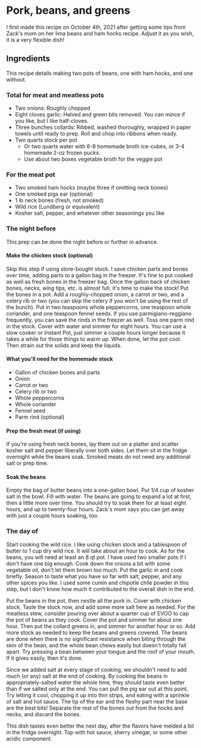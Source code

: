 # Pork, beans, and greens

I first made this recipe on October 4th, 2021 after getting some tips from Zack's mom on her lima beans and ham hocks recipe. Adjust it as you wish, it is a very flexible dish!

## Ingredients

This recipe details making two pots of beans, one with ham hocks, and one without.

### Total for meat and meatless pots

- Two onions: Roughly chopped
- Eight cloves garlic: Halved and green bits removed. You can mince if you like, but I like half-cloves.
- Three bunches collards: Ribbed, washed thoroughly, wrapped in paper towels until ready to prep. Roll and chop into ribbons when ready.
- Two quarts stock per pot
  - Or two quarts water with 6-8 homemade broth ice-cubes, or 3-4 homemade 2-oz frozen pucks.
  - Use about two boxes vegetable broth for the veggie pot

### For the meat pot

- Two smoked ham hocks (maybe three if omitting neck bones)
- One smoked pigs ear (optional)
- 1 lb neck bones (fresh, not smoked)
- Wild rice (Lundberg or equivalent)
- Kosher salt, pepper, and whatever other seasonings you like

### The night before

This prep can be done the night before or further in advance.

#### Make the chicken stock (optional)

Skip this step if using store-bought stock. I save chicken parts and bones over time, adding parts to a gallon bag in the freezer. It's fine to put cooked as well as fresh bones in the freezer bag. Once the gallon back of chicken bones, necks, wing tips, etc. is almost full, it's time to make the stock! Put the bones in a pot. Add a roughly-chopped onion, a carrot or two, and a celery rib or two (you can skip the celery if you won't be using the rest of the bunch). Put in two teaspoons whole peppercorns, one teaspoon whole coriander, and one teaspoon fennel seeds. If you use parmigiano-reggiano frequently, you can save the rinds in the freezer as well. Toss one parm rind in the stock. Cover with water and simmer for eight hours. You can use a slow cooker or Instant Pot, just simmer a couple hours longer because it takes a while for those things to warm up. When done, let the pot cool. Then strain out the solids and keep the liquids.

#### What you'll need for the homemade stock

- Gallon of chicken bones and parts
- Onion
- Carrot or two
- Celery rib or two
- Whole peppercorns
- Whole coriander
- Fennel seed
- Parm rind (optional)

#### Prep the fresh meat (if using)

If you're using fresh neck bones, lay them out on a platter and scatter kosher salt and pepper liberally over both sides. Let them sit in the fridge overnight while the beans soak. Smoked meats do not need any additional salt or prep time.

#### Soak the beans

Empty the bag of butter beans into a one-gallon bowl. Put 1/4 cup of kosher salt in the bowl. Fill with water. The beans are going to expand a lot at first, then a little more over time. You should try to soak them for at least eight hours, and up to twenty-four hours. Zack's mom says you can get away with just a couple hours soaking, too.

### The day of

Start cooking the wild rice. I like using chicken stock and a tablespoon of butter to 1 cup dry wild rice. It will take about an hour to cook. As for the beans, you will need at least an 8 qt pot. I have used two smaller pots if I don't have one big enough. Cook down the onions a bit with some vegetable oil, don't let them brown too much. Put the garlic in and cook briefly. Season to taste what you have so far with salt, pepper, and any other spices you like. I used some cumin and chipotle chile powder in this step, but I don't know how much it contributed to the overall dish in the end.

Put the beans in the pot, then nestle all the pork in. Cover with chicken stock. Taste the stock now, and add some more salt here as needed. For the meatless stew, consider pouring over about a quarter cup of EVOO to cap the pot of beans as they cook. Cover the pot and simmer for about one hour. Then put the collard greens in, and simmer for another hour or so. Add more stock as needed to keep the beans and greens covered. The beans are done when there is no significant resistance when biting through the skin of the bean, and the whole bean chews easily but doesn't totally fall apart. Try pressing a bean between your tongue and the roof of your mouth. If it gives easily, then it's done.

Since we added salt at every stage of cooking, we shouldn't need to add much (or any) salt at the end of cooking. By cooking the beans in appropriately-salted water the whole time, they should taste even better than if we salted only at the end. You can pull the pig ear out at this point. Try letting it cool, chopping it up into thin strips, and eating with a sprinkle of salt and hot sauce. The tip of the ear and the fleshy part near the base are the best bits! Separate the rest of the bones out from the hocks and necks, and discard the bones.

This dish tastes even better the next day, after the flavors have melded a bit in the fridge overnight. Top with hot sauce, sherry vinegar, or some other acidic component.
